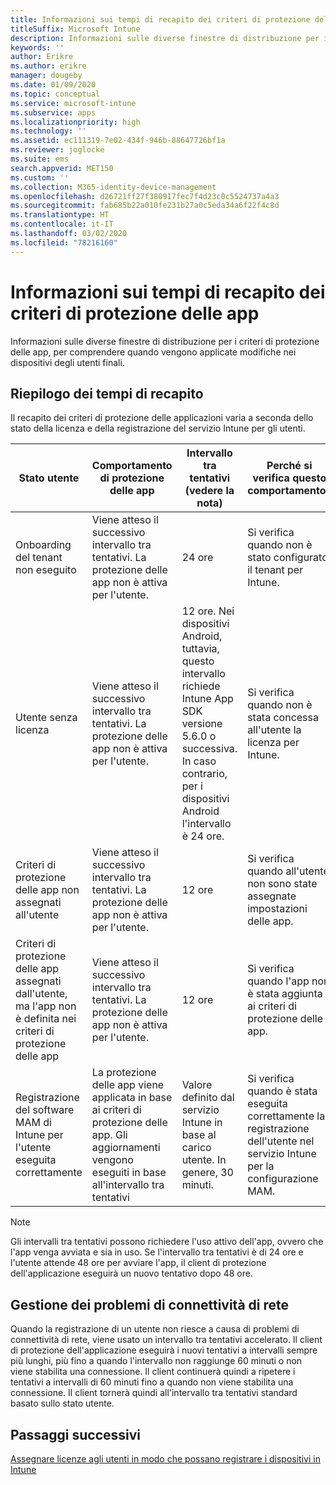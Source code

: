 ```yaml
---
title: Informazioni sui tempi di recapito dei criteri di protezione delle app
titleSuffix: Microsoft Intune
description: Informazioni sulle diverse finestre di distribuzione per i criteri di protezione delle app, per comprendere quando vengono applicate modifiche nei dispositivi degli utenti finali.
keywords: ''
author: Erikre
ms.author: erikre
manager: dougeby
ms.date: 01/09/2020
ms.topic: conceptual
ms.service: microsoft-intune
ms.subservice: apps
ms.localizationpriority: high
ms.technology: ''
ms.assetid: ec111319-7e02-434f-946b-88647726bf1a
ms.reviewer: joglocke
ms.suite: ems
search.appverid: MET150
ms.custom: ''
ms.collection: M365-identity-device-management
ms.openlocfilehash: d26721ff27f380917fec7f4d23c0c5524737a4a3
ms.sourcegitcommit: fab685b22a010fe231b27a0c5eda34a6f22f4c8d
ms.translationtype: HT
ms.contentlocale: it-IT
ms.lasthandoff: 03/02/2020
ms.locfileid: "78216160"
---
```

# <a name="understand-app-protection-policy-delivery-timing"></a>Informazioni sui tempi di recapito dei criteri di protezione delle app

Informazioni sulle diverse finestre di distribuzione per i criteri di protezione delle app, per comprendere quando vengono applicate modifiche nei dispositivi degli utenti finali.

## <a name="delivery-timing-summary"></a>Riepilogo dei tempi di recapito

Il recapito dei criteri di protezione delle applicazioni varia a seconda dello stato della licenza e della registrazione del servizio Intune per gli utenti.  

|    Stato utente    |    Comportamento di protezione delle app     |    Intervallo tra tentativi (vedere la nota)    |    Perché si verifica questo comportamento?    |
|-----------------------------------------------------|-------------------------------------------------------------------------------------------------|--------------------------------------------------------------------------------------|-----------------------------------------------------------------------------------------------------------|
|    Onboarding del tenant non eseguito    |    Viene atteso il successivo intervallo tra tentativi.  La protezione delle app non è attiva per l'utente.    |    24 ore    |    Si verifica quando non è stato configurato il tenant per Intune.    |
|    Utente senza licenza     |    Viene atteso il successivo intervallo tra tentativi.  La protezione delle app non è attiva per l'utente.     |    12 ore. Nei dispositivi Android, tuttavia, questo intervallo richiede Intune App SDK versione 5.6.0 o successiva. In caso contrario, per i dispositivi Android l'intervallo è 24 ore.   |    Si verifica quando non è stata concessa all'utente la licenza per Intune.    |
|    Criteri di protezione delle app non assegnati all'utente    |    Viene atteso il successivo intervallo tra tentativi.  La protezione delle app non è attiva per l'utente.    |    12 ore        |    Si verifica quando all'utente non sono state assegnate impostazioni delle app.    |
|    Criteri di protezione delle app assegnati dall'utente, ma l'app non è definita nei criteri di protezione delle app   |    Viene atteso il successivo intervallo tra tentativi.  La protezione delle app non è attiva per l'utente.    |    12 ore        |    Si verifica quando l'app non è stata aggiunta ai criteri di protezione delle app.    |
|    Registrazione del software MAM di Intune per l'utente eseguita correttamente    |    La protezione delle app viene applicata in base ai criteri di protezione delle app.    Gli aggiornamenti vengono eseguiti in base all'intervallo tra tentativi    |    Valore definito dal servizio Intune in base al carico utente.    In genere, 30 minuti.     |    Si verifica quando è stata eseguita correttamente la registrazione dell'utente nel servizio Intune per la configurazione MAM.    |

> [!NOTE]
> Gli intervalli tra tentativi possono richiedere l'uso attivo dell'app, ovvero che l'app venga avviata e sia in uso.  Se l'intervallo tra tentativi è di 24 ore e l'utente attende 48 ore per avviare l'app, il client di protezione dell'applicazione eseguirà un nuovo tentativo dopo 48 ore.

## <a name="handling-network-connectivity-issues"></a>Gestione dei problemi di connettività di rete

Quando la registrazione di un utente non riesce a causa di problemi di connettività di rete, viene usato un intervallo tra tentativi accelerato.  Il client di protezione dell'applicazione eseguirà i nuovi tentativi a intervalli sempre più lunghi, più fino a quando l'intervallo non raggiunge 60 minuti o non viene stabilita una connessione.  Il client continuerà quindi a ripetere i tentativi a intervalli di 60 minuti fino a quando non viene stabilita una connessione. Il client tornerà quindi all'intervallo tra tentativi standard basato sullo stato utente.

## <a name="next-steps"></a>Passaggi successivi

[Assegnare licenze agli utenti in modo che possano registrare i dispositivi in Intune](../fundamentals/licenses-assign.md)


